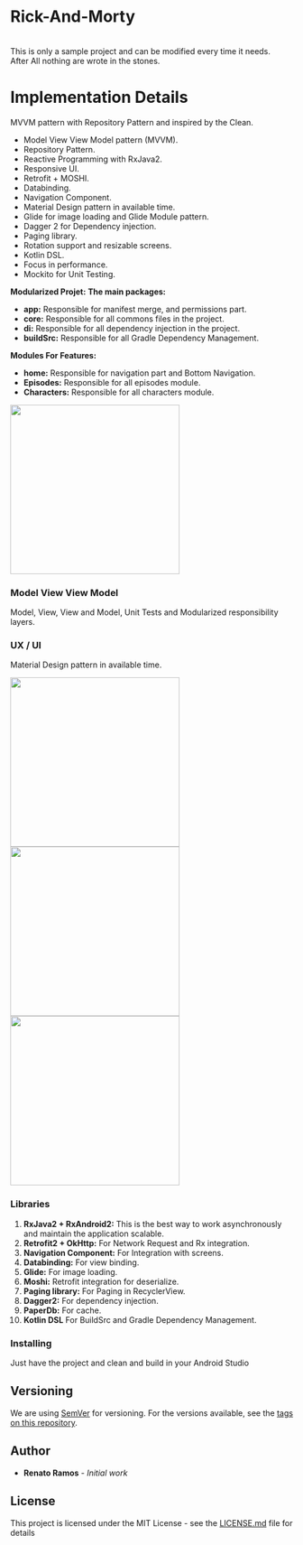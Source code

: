 # Rick-And-Morty
<br />This is only a sample project and can be modified every time it needs. 
<br />After All nothing are wrote in the stones.

# Implementation Details

MVVM pattern with Repository Pattern and inspired by the Clean.

- Model View View Model pattern (MVVM).
- Repository Pattern.
- Reactive Programming with RxJava2.
- Responsive UI.
- Retrofit + MOSHI.
- Databinding.
- Navigation Component.
- Material Design pattern in available time.
- Glide for image loading and Glide Module pattern.
- Dagger 2 for Dependency injection.
- Paging library.
- Rotation support and resizable screens.
- Kotlin DSL.
- Focus in performance.
- Mockito for Unit Testing.

**Modularized Projet:**
**The main packages:**
- **app:** Responsible for manifest merge, and permissions part.
- **core:** Responsible for all commons files in the project.
- **di:** Responsible for all dependency injection in the project.
- **buildSrc:** Responsible for all Gradle Dependency Management. 

**Modules For Features:**
- **home:** Responsible for navigation part and Bottom Navigation.
- **Episodes:** Responsible for all episodes module.
- **Characters:** Responsible for all characters module.

<img src="https://github.com/renatoramos7/Rick-And-Morty/blob/master/design/Screenshot4.png" width="300">

### Model View View Model
Model, View, View and Model, Unit Tests and Modularized responsibility layers.

### UX / UI
Material Design pattern in available time.

<img src="https://github.com/renatoramos7/Rick-And-Morty/blob/master/design/Screenshot1.jpg" width="300">
<img src="https://github.com/renatoramos7/Rick-And-Morty/blob/master/design/Screenshot2.jpg" width="300">
<img src="https://github.com/renatoramos7/Rick-And-Morty/blob/master/design/Screenshot3.jpg" width="300">

### Libraries

1.  **RxJava2 + RxAndroid2:** This is the best way to work asynchronously and maintain the application scalable.
2.  **Retrofit2 + OkHttp:** For Network Request and Rx integration.
3.  **Navigation Component:** For Integration with screens.
4.  **Databinding:** For view binding.
5.  **Glide:** For image loading.
6.  **Moshi:** Retrofit integration for deserialize.
7.  **Paging library:** For Paging in RecyclerView.
8.  **Dagger2:** For dependency injection.
9.  **PaperDb:** For cache.
10. **Kotlin DSL** For BuildSrc and Gradle Dependency Management.

### Installing
Just have the project and clean and build in your Android Studio

## Versioning

We are using [SemVer](http://semver.org/) for versioning. For the versions available, see the [tags on this repository](https://github.com/renatoramos7/Rick-And-Morty). 

## Author

* **Renato Ramos** - *Initial work*

## License

This project is licensed under the MIT License - see the [LICENSE.md](LICENSE.md) file for details